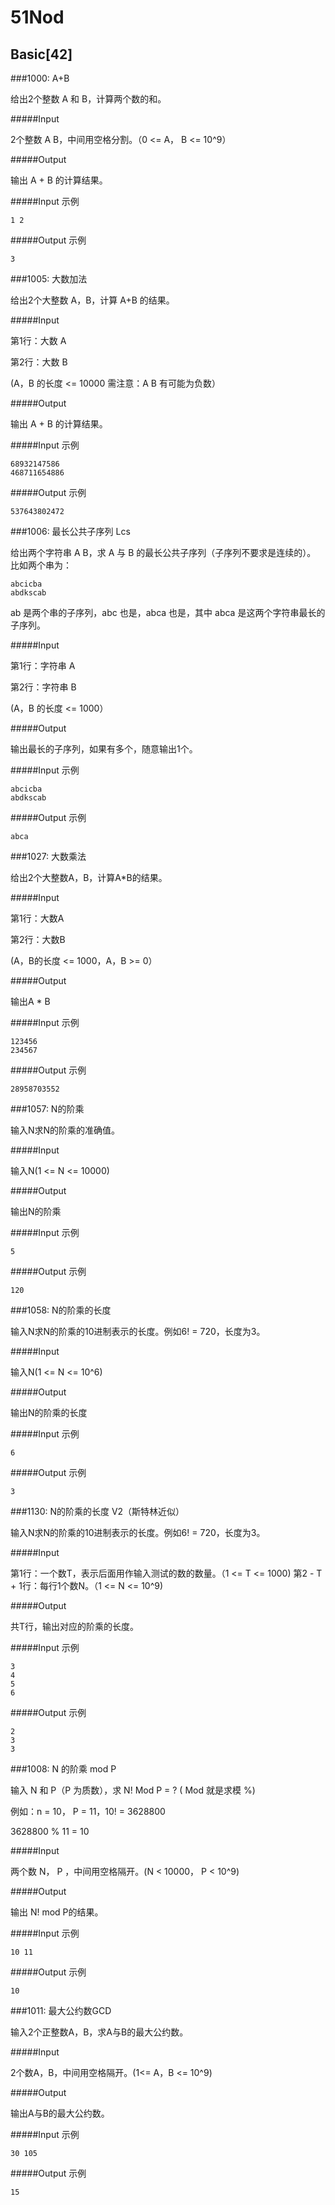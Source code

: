 # 51Nod

## Basic[42]

###1000: A+B

给出2个整数 A 和 B，计算两个数的和。

#####Input

2个整数 A B，中间用空格分割。（0 <= A， B <= 10^9）

#####Output

输出 A + B 的计算结果。

#####Input 示例

    1 2

#####Output 示例

    3

###1005: 大数加法

给出2个大整数 A，B，计算 A+B 的结果。

#####Input

第1行：大数 A

第2行：大数 B 

(A，B 的长度 <= 10000 需注意：A B 有可能为负数）

#####Output

输出 A + B 的计算结果。

#####Input 示例

    68932147586
    468711654886

#####Output 示例

    537643802472

###1006: 最长公共子序列 Lcs

给出两个字符串 A B，求 A 与 B 的最长公共子序列（子序列不要求是连续的）。
比如两个串为：

    abcicba
    abdkscab

ab 是两个串的子序列，abc 也是，abca 也是，其中 abca 是这两个字符串最长的子序列。

#####Input

第1行：字符串 A

第2行：字符串 B

(A，B 的长度 <= 1000）

#####Output

输出最长的子序列，如果有多个，随意输出1个。

#####Input 示例

    abcicba
    abdkscab

#####Output 示例

    abca

###1027: 大数乘法

给出2个大整数A，B，计算A*B的结果。

#####Input

第1行：大数A

第2行：大数B

(A，B的长度 <= 1000，A，B >= 0）

#####Output

输出A * B

#####Input 示例

    123456
    234567

#####Output 示例

    28958703552

###1057: N的阶乘

输入N求N的阶乘的准确值。

#####Input

输入N(1 <= N <= 10000)

#####Output

输出N的阶乘

#####Input 示例

    5

#####Output 示例

    120

###1058: N的阶乘的长度

输入N求N的阶乘的10进制表示的长度。例如6! = 720，长度为3。

#####Input

输入N(1 <= N <= 10^6)

#####Output

输出N的阶乘的长度

#####Input 示例

    6

#####Output 示例

    3

###1130: N的阶乘的长度 V2（斯特林近似）

输入N求N的阶乘的10进制表示的长度。例如6! = 720，长度为3。

#####Input

第1行：一个数T，表示后面用作输入测试的数的数量。（1 <= T <= 1000)
第2 - T + 1行：每行1个数N。（1 <= N <= 10^9)

#####Output

共T行，输出对应的阶乘的长度。

#####Input 示例

    3
    4
    5
    6

#####Output 示例

    2
    3
    3

###1008: N 的阶乘 mod P

输入 N 和 P（P 为质数），求 N! Mod P = ? ( Mod 就是求模 %)

例如：n = 10， P = 11，10! = 3628800

3628800 % 11 = 10

#####Input

两个数 N， P ，中间用空格隔开。(N < 10000， P < 10^9)

#####Output

输出 N! mod P的结果。

#####Input 示例

    10 11

#####Output 示例

    10

###1011: 最大公约数GCD

输入2个正整数A，B，求A与B的最大公约数。

#####Input

2个数A，B，中间用空格隔开。(1<= A，B <= 10^9)

#####Output

输出A与B的最大公约数。

#####Input 示例

    30 105

#####Output 示例

    15